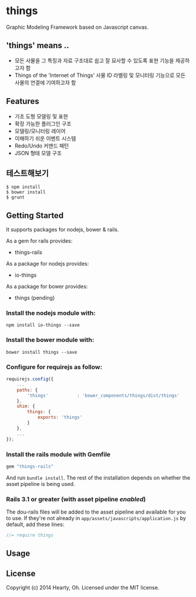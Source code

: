 things
======

Graphic Modeling Framework based on Javascript canvas.

## 'things' means ..
 * 모든 사물을 그 특징과 자료 구조대로 쉽고 잘 묘사할 수 있도록 표현 기능을 제공하고자 함
 * Things of the 'Internet of Things' 사물 ID 라벨링 및 모니터링 기능으로 모든 사물의 연결에 기여하고자 함

## Features
 * 기초 도형 모델링 및 표현
 * 확장 가능한 플러그인 구조
 * 모델링/모니터링 레이어
 * 이해하기 쉬운 이벤트 시스템
 * Redo/Undo 커맨드 패턴
 * JSON 형태 모델 구조

## 테스트해보기

```
$ npm install
$ bower install
$ grunt
```

## Getting Started
It supports packages for nodejs, bower & rails.

As a gem for rails provides:

  * things-rails

As a package for nodejs provides:

  * io-things

As a package for bower provides:

  * things (pending)

### Install the nodejs module with:
`npm install io-things --save`

### Install the bower module with:
`bower install things --save`

### Configure for requirejs as follow:

```js
requirejs.config({
	...
	paths: {
		'things'           : 'bower_components/things/dist/things'
	},
	shim: {
		things: {
			exports: 'things'
		}
	},
	...
});
```

### Install the rails module with Gemfile

```ruby
gem "things-rails"
```

And run `bundle install`. The rest of the installation depends on
whether the asset pipeline is being used.

### Rails 3.1 or greater (with asset pipeline *enabled*)

The dou-rails files will be added to the asset pipeline and available for you to use. If they're not already in `app/assets/javascripts/application.js` by default, add these lines:

```js
//= require things
```

## Usage


## License
Copyright (c) 2014 Hearty, Oh. Licensed under the MIT license.
